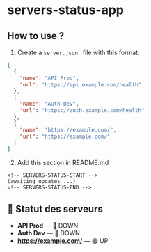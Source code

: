 # servers-status-app

## How to use ?
1. Create a `server.json ` file with this format:
```json
[
  {
    "name": "API Prod",
    "url": "https://api.example.com/health"
  },
  {
    "name": "Auth Dev",
    "url": "https://auth.example.com/health"
  },
  {
    "name": "https://example.com/",
    "url": "https://example.com/"
  }
]
```

2. Add this section in README.md
```
<!-- SERVERS-STATUS-START -->
(awaiting updates ...)
<!-- SERVERS-STATUS-END -->
```

## 📡 Statut des serveurs

<!-- SERVERS-STATUS-START -->
- **API Prod** — 🔴 DOWN
- **Auth Dev** — 🔴 DOWN
- **https://example.com/** — 🟢 UP
<!-- SERVERS-STATUS-END -->
